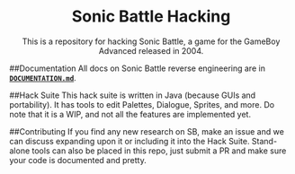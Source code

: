 <h1 align="center">Sonic Battle Hacking</h1>
<p align="center">This is a repository for hacking Sonic Battle,
a game for the GameBoy Advanced released in 2004.</p>

##Documentation
All docs on Sonic Battle reverse engineering are in [**`DOCUMENTATION.md`**](DOCUMENTATION.md).

##Hack Suite
This hack suite is written in Java (because GUIs and portability).
It has tools to edit Palettes, Dialogue, Sprites, and more. Do note
that it is a WIP, and not all the features are implemented yet.

##Contributing
If you find any new research on SB, make an issue and we can discuss
expanding upon it or including it into the Hack Suite. Stand-alone
tools can also be placed in this repo, just submit a PR and make
sure your code is documented and pretty.